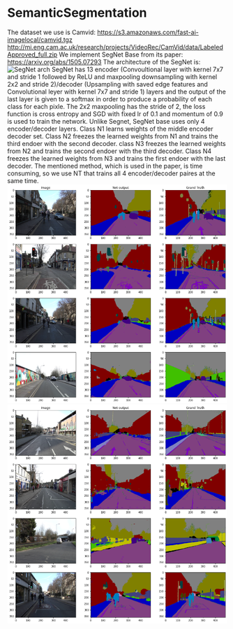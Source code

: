 # SemanticSegmentation
The dataset we use is Camvid: 
https://s3.amazonaws.com/fast-ai-imagelocal/camvid.tgz
http://mi.eng.cam.ac.uk/research/projects/VideoRec/CamVid/data/LabeledApproved_full.zip
We implement SegNet Base from its paper: https://arxiv.org/abs/1505.07293
The architecture of the SegNet is:
![SegNet arch](https://www.researchgate.net/profile/Vijay-Badrinarayanan/publication/283471087/figure/fig1/AS:391733042008065@1470407843299/An-illustration-of-the-SegNet-architecture-There-are-no-fully-connected-layers-and-hence.png)
SegNet has 13 encoder (Convoultional layer with kernel 7x7 and stride 1 followed by ReLU and maxpooling downsampling with kernel 2x2 and stride 2)/decoder (Upsampling with saved edge features and Convolutional leyer with kernel 7x7 and stride 1) layers and the output of the last layer is given to a softmax in order to produce a probability of each class for each pixle. The 2x2 maxpooling has the stride of 2, the loss function is cross entropy and SGD with fixed lr of 0.1 and momentum of 0.9 is used to train the network. Unlike Segnet, SegNet base uses only 4 encoder/decoder layers. 
Class N1 learns weights of the middle encoder decoder set. Class N2 freezes the learned weights from N1 and trains the third endoer with the second decoder. class N3 freezes the learned weights from N2 and trains the second endoer with the third decoder. Class N4 freezes the learned weights from N3 and trains the first endoer with the last decoder. 
The mentioned method, which is used in the paper, is time consuming, so we use NT that trains all 4 encoder/decoder paires at the same time.
![results without batch normalization](https://github.com/BanafshehKarimian/SemanticSegmentation/blob/main/1.png)
![results with batch normalization](https://github.com/BanafshehKarimian/SemanticSegmentation/blob/main/2.png)
